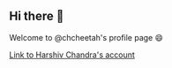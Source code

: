 ## Hi there 👋


Welcome to @chcheetah's profile page 😄

<a href="https://www.github.com/harshivchandra"> Link to Harshiv Chandra's account </a>

<!--
**chcheetah/chcheetah** is a ✨ _special_ ✨ repository because its `README.md` (this file) appears on your GitHub profile.

Here are some ideas to get you started:

- 🔭 I’m currently working on ...
- 🌱 I’m currently learning ...
- 👯 I’m looking to collaborate on ...
- 🤔 I’m looking for help with ...
- 💬 Ask me about ...
- 📫 How to reach me: ...
- 😄 Pronouns: ...
- ⚡ Fun fact: ...
-->
